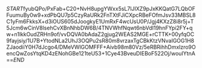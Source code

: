 $START$fyubQPo/PxFab+C20+NvH8upgYWxx5sL7lJIXZ9pJxKKQatG7LQbOFFuumuBy0w9+xdPbQU7p5CzyRaURk2FnTXtFJiCXpcRBeFOfmJsv33MBSL8C1yFm6FkksX+d3iOUS605dJoogkyE1UmRxF4wcUsU0P/Jgj4KXzZ8i8r5j+T5Jcm6wCinV8lsehCvXBnNhbDW6B/4TNVWhfNqwt6nbVdI19hnFYpi2FY+qw+n1lkkOudZRHn9of/vvDQVA0bAdaZ2gjug2WEAS2MGE+rCTTK+00yfqOC9fayjsiy/1U7B+YtodNLa2UhJ3OQPu2sR80m8vrzaxTgCBkKtzVNvaIGOG1H8ZJaodiiY0H7dJcgo4/DMeVWlGOMFFF+Aivb98m80Vz/5eRBRihhDmxlzro9OencQwZosYtqKD4zENohGBe121teU53+1Cye43BveuDIEBoF522Oj/wouIYtnA==$END$